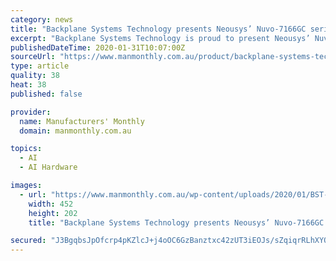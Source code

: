 ```yaml
---
category: news
title: "Backplane Systems Technology presents Neousys’ Nuvo-7166GC series rugged GPU computing edge AI platform"
excerpt: "Backplane Systems Technology is proud to present Neousys’ Nuvo-7166GC Series ruggedized GPU computing platform. Nuvo-7166GC is a ruggedized AI inference platform that features two PCIe slots that supports an NVIDIA Tesla T4 inference accelerator to provide 8.1 TFLOPS in FP32 and 130 TOPs in INT8 for real-time inference based on trained neural ..."
publishedDateTime: 2020-01-31T10:07:00Z
sourceUrl: "https://www.manmonthly.com.au/product/backplane-systems-technology-presents-neousys-nuvo-7166gc-series-rugged-gpu-computing-edge-ai-platform/"
type: article
quality: 38
heat: 38
published: false

provider:
  name: Manufacturers' Monthly
  domain: manmonthly.com.au

topics:
  - AI
  - AI Hardware

images:
  - url: "https://www.manmonthly.com.au/wp-content/uploads/2020/01/BST-Neousys-Nuvo-7166GC1-copy.jpg"
    width: 452
    height: 202
    title: "Backplane Systems Technology presents Neousys’ Nuvo-7166GC series rugged GPU computing edge AI platform"

secured: "J3BgqbsJpOfcrp4pKZlcJ+j4oOC6GzBanztxc42zUT3iEOJs/sZqiqrRLhXYQe9VY8ccfOcekFXEDTiMI+cX8znR9/GzbeHy77M5Gqyw1Neo85G6wABxSKjoxrcvFNQnNbJviPZQ9aNyRrdcq7nQ9wKGcxgPL7QgW2ESjIug+PZJ7e0gAGi4DUJYBUDY3iEQReJNefwB3RNE1b8FmJlT2+VLwx0baJn8c2M2PVYSFtgfvGUGyBcsnUE7uR8GYIwpqAQ1waiTVL06vyC0n7Lac3nOWUUcVEu+sfY1AKkb4p5nEtUrAfxLwPXEs8dO0NtvXfziEeW9kjgsjqSQB8YdXc4+zAhNGLm2zmstYWTdpiMNJzYGFLsTzoJS3pnvw4IuMWM2Lq0oTu80kcUXsrmDuIn50j15k3LdlBCU2idAhK5EaccX3B8TOJ6timm2gSIUOouzuWoSXQFSj2J+3I6JKx3ud8i00hXKDbZ/dr46dUE=;aI65Bc1OHBPN2MyKDem47A=="
---
```


